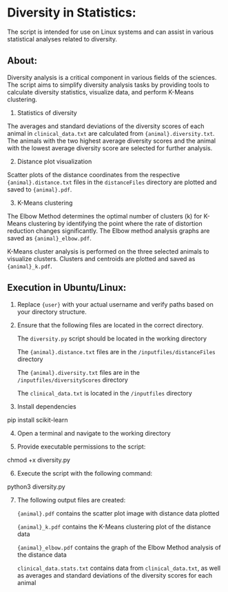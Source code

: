  
Diversity in Statistics:
========================
The script is intended for use on Linux systems and can assist in various statistical analyses related to diversity.


About:
----------
Diversity analysis is a critical component in various fields of the sciences. 
The script aims to simplify diversity analysis tasks by providing tools to calculate diversity statistics, visualize data, and perform K-Means clustering.

1. Statistics of diversity

The averages and standard deviations of the diversity scores of each animal in `clinical_data.txt` are calculated from `{animal}.diversity.txt`.
The animals with the two highest average diversity scores and the animal with the lowest average diversity score are selected for further analysis.

2. Distance plot visualization

Scatter plots of the distance coordinates from the respective `{animal}.distance.txt` files in the `distanceFiles` directory are plotted and saved to `{animal}.pdf`.

3. K-Means clustering
	
The Elbow Method determines the optimal number of clusters (k) for K-Means clustering by identifying the point where the rate of distortion reduction changes significantly. The Elbow method analysis graphs are saved as `{animal}_elbow.pdf`.

K-Means cluster analysis is performed on the three selected animals to visualize clusters. Clusters and centroids are plotted and saved as `{animal}_k.pdf`. 


Execution in Ubuntu/Linux:
--------------------------
1. Replace `{user}` with your actual username and verify paths based on your directory structure.

2. Ensure that the following files are located in the correct directory.

	The `diversity.py` script should be located in the working directory

	The `{animal}.distance.txt` files are in the `/inputfiles/distanceFiles` directory

	The `{animal}.diversity.txt` files are in the `/inputfiles/diversityScores` directory
	
	The `clinical_data.txt` is located in the `/inputfiles` directory
	
3. Install dependencies

pip install scikit-learn

4. Open a terminal and navigate to the working directory

5. Provide executable permissions to the script:

chmod +x diversity.py

6. Execute the script with the following command:  
 
python3 diversity.py

7. The following output files are created:

	`{animal}.pdf` contains the scatter plot image with distance data plotted

	`{animal}_k.pdf` contains the K-Means clustering plot of the distance data

	`{animal}_elbow.pdf` contains the graph of the Elbow Method analysis of the distance data

	`clinical_data.stats.txt` contains data from `clinical_data.txt`, as well as averages and standard deviations of the diversity scores for each animal
